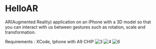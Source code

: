 
# HelloAR
AR(Augmented Reality) application on an iPhone with a 3D model so that you can interact with us between gestures such as rotation, scale and transformation.

Requirements : XCode, Iphone with A9 CHIP
![3](https://user-images.githubusercontent.com/72732974/132785614-3b3aee78-37c5-4deb-a6d5-a999c6f4259b.PNG)
![4](https://user-images.githubusercontent.com/72732974/132785639-c53311e0-0894-41aa-8f7e-edfcf8e56ea5.PNG)
![6](https://user-images.githubusercontent.com/72732974/132785474-7ce8c9cc-268e-4b8d-94fe-43e7201bf297.PNG)

